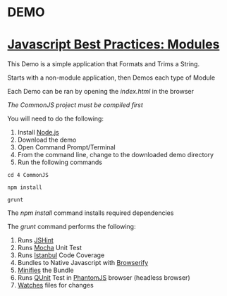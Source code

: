 # DEMO
# [Javascript Best Practices: Modules](https://justinjrussell.wordpress.com/2015/04/10/javascript-best-practices-modules/)
This Demo is a simple application that Formats and Trims a String.

Starts with a non-module application, then Demos each type of Module

Each Demo can be ran by opening the *index.html* in the browser

*The CommonJS project must be compiled first*

You will need to do the following:

1. Install [Node.js](https://nodejs.org/)
2. Download the demo
3. Open Command Prompt/Terminal
4. From the command line, change to the downloaded demo directory
5. Run the following commands
```
cd 4 CommonJS
```
```
npm install
```
```
grunt
```

The *npm install* command installs required dependencies

The *grunt* command performs the following:

1. Runs [JSHint](https://www.npmjs.com/package/grunt-contrib-jshint)
2. Runs [Mocha](https://www.npmjs.com/package/grunt-mocha) Unit Test
3. Runs [Istanbul](https://www.npmjs.com/package/grunt-mocha-istanbul) Code Coverage
4. Bundles to Native Javascript with [Browserify](https://www.npmjs.com/package/grunt-browserify)
5. [Minifies](https://www.npmjs.com/package/grunt-contrib-uglify) the Bundle
6. Runs [QUnit](https://www.npmjs.com/package/grunt-contrib-qunit) Test in [PhantomJS](http://phantomjs.org/) browser (headless browser)
7. [Watches](https://www.npmjs.com/package/grunt-contrib-watch) files for changes
